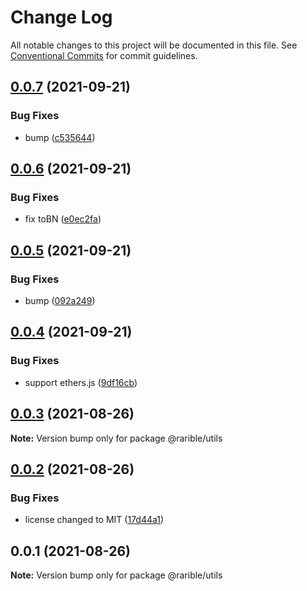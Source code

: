 # Change Log

All notable changes to this project will be documented in this file.
See [Conventional Commits](https://conventionalcommits.org) for commit guidelines.

## [0.0.7](https://github.com/rariblecom/ts-common/compare/@rarible/utils@0.0.6...@rarible/utils@0.0.7) (2021-09-21)


### Bug Fixes

* bump ([c535644](https://github.com/rariblecom/ts-common/commit/c535644844e6b83a95e81011abad06744cd72dbf))





## [0.0.6](https://github.com/rariblecom/ts-common/compare/@rarible/utils@0.0.5...@rarible/utils@0.0.6) (2021-09-21)


### Bug Fixes

* fix toBN ([e0ec2fa](https://github.com/rariblecom/ts-common/commit/e0ec2fa8db08d657b3a49ae5e022032e8fe91fc3))





## [0.0.5](https://github.com/rariblecom/ts-common/compare/@rarible/utils@0.0.4...@rarible/utils@0.0.5) (2021-09-21)


### Bug Fixes

* bump ([092a249](https://github.com/rariblecom/ts-common/commit/092a249b1c01b6565db792058285a73993c1f659))





## [0.0.4](https://github.com/rariblecom/ts-common/compare/@rarible/utils@0.0.3...@rarible/utils@0.0.4) (2021-09-21)


### Bug Fixes

* support ethers.js ([9df16cb](https://github.com/rariblecom/ts-common/commit/9df16cbc208ae5305cfba43408add99dd03d8231))





## [0.0.3](https://github.com/rariblecom/ts-common/compare/@rarible/utils@0.0.2...@rarible/utils@0.0.3) (2021-08-26)

**Note:** Version bump only for package @rarible/utils





## [0.0.2](https://github.com/rariblecom/ts-common/compare/@rarible/utils@0.0.1...@rarible/utils@0.0.2) (2021-08-26)


### Bug Fixes

* license changed to MIT ([17d44a1](https://github.com/rariblecom/ts-common/commit/17d44a1225c507c6a4c8b1f4bcf8878c43c211b2))





## 0.0.1 (2021-08-26)

**Note:** Version bump only for package @rarible/utils

